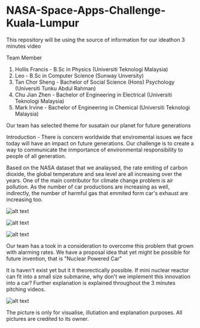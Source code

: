 # NASA-Space-Apps-Challenge-Kuala-Lumpur
This repository will be using the source of information for our ideathon 3 minutes video

Team Member
1) Hollis Francis - B.Sc in Physics (Universiti Teknologi Malaysia)
2) Leo - B.Sc in Computer Science (Sunway Unversity)
3) Tan Chor Sheng - Bachelor of Social Science (Hons) Psychology (Universiti Tunku Abdul Rahman)
4) Chu Jian Zhen - Bachelor of Engineering in Electrical (Universiti Teknologi Malaysia)
5) Mark Irvine - Bachelor of Engineering in Chemical (Universiti Teknologi Malaysia)


Our team has selected theme for susatain our planet for future generations

Introduction - There is concern worldwide that enviromental issues we face today will have an impact on future generations. Our challenge is to create a way to communicate the inmportance of environmental responsibility to people of all generation.

Based on the NASA dataset that we analaysed, the rate emiting of carbon dioxide, the global temperature and sea level are all increasing over the years. One of the main contributor for climate change problem is air pollution. As the number of car productions are increasing as well, indirectly, the number of harmful gas that emmited form car's exhaust are increasing too.


![alt text](https://github.com/holiz12/NASA-Space-Apps-Challenge-Kuala-Lumpur/blob/main/Nasa_dataset%20on%20carbon%20dioxide.png?raw=true)


![alt text](https://github.com/holiz12/NASA-Space-Apps-Challenge-Kuala-Lumpur/blob/main/Nasa_dataset%20on%20carbon%20dioxide.png?raw=true)


![alt text](https://github.com/holiz12/NASA-Space-Apps-Challenge-Kuala-Lumpur/blob/main/Nasa_dataset%20on%20sea%20level.png?raw=true)


Our team has a took in a consideration to overcome this problem that grown with alarming rates. We have a proposal idea that yet might be possible for future invention, that is "Nuclear Powered Car"

It is haven't exist yet but it it theorectically possible. If mini nuclear reactor can fit into a small size submarine, why don't we implement this innovation into a car? Further explanation is explained throughout the 3 minutes pitching videos.

![alt text](https://github.com/holiz12/NASA-Space-Apps-Challenge-Kuala-Lumpur/blob/main/NASA-NERVA-diagram.jpg?raw=true)

The picture is only for visualise, illutiation and explanation purposes. 
All pictures are credited to its owner.




